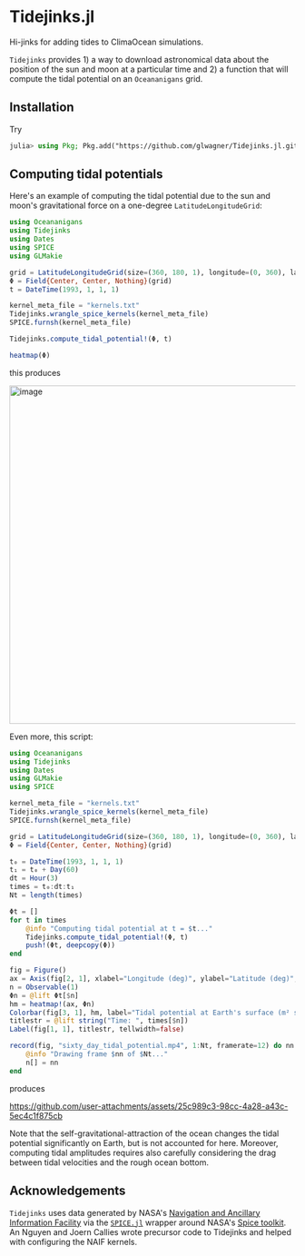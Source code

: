 # Tidejinks.jl

Hi-jinks for adding tides to ClimaOcean simulations.

`Tidejinks` provides 1) a way to download astronomical data about the position of the sun and moon at a particular time and
2) a function that will compute the tidal potential on an `Oceananigans` grid.

## Installation

Try

```julia
julia> using Pkg; Pkg.add("https://github.com/glwagner/Tidejinks.jl.git")
```

## Computing tidal potentials

Here's an example of computing the tidal potential due to the sun and moon's gravitational force
on a one-degree `LatitudeLongitudeGrid`:

```julia
using Oceananigans
using Tidejinks
using Dates
using SPICE
using GLMakie

grid = LatitudeLongitudeGrid(size=(360, 180, 1), longitude=(0, 360), latitude=(-90, 90), z=(0, 1))
Φ = Field{Center, Center, Nothing}(grid)
t = DateTime(1993, 1, 1, 1)

kernel_meta_file = "kernels.txt"
Tidejinks.wrangle_spice_kernels(kernel_meta_file)
SPICE.furnsh(kernel_meta_file)

Tidejinks.compute_tidal_potential!(Φ, t)

heatmap(Φ)
```

this produces

<img width="596" alt="image" src="https://github.com/user-attachments/assets/9b4b4233-c70f-4860-be18-fef8c2fffc08" />

Even more, this script:

```julia
using Oceananigans
using Tidejinks
using Dates
using GLMakie
using SPICE

kernel_meta_file = "kernels.txt"
Tidejinks.wrangle_spice_kernels(kernel_meta_file)
SPICE.furnsh(kernel_meta_file)

grid = LatitudeLongitudeGrid(size=(360, 180, 1), longitude=(0, 360), latitude=(-90, 90), z=(0, 1))
Φ = Field{Center, Center, Nothing}(grid)

t₀ = DateTime(1993, 1, 1, 1)
t₁ = t₀ + Day(60)
dt = Hour(3)
times = t₀:dt:t₁
Nt = length(times)

Φt = []
for t in times
    @info "Computing tidal potential at t = $t..."
    Tidejinks.compute_tidal_potential!(Φ, t)
    push!(Φt, deepcopy(Φ))
end

fig = Figure()
ax = Axis(fig[2, 1], xlabel="Longitude (deg)", ylabel="Latitude (deg)", aspect=2)
n = Observable(1)
Φn = @lift Φt[$n]
hm = heatmap!(ax, Φn)
Colorbar(fig[3, 1], hm, label="Tidal potential at Earth's surface (m² s⁻²)", vertical=false)
titlestr = @lift string("Time: ", times[$n])
Label(fig[1, 1], titlestr, tellwidth=false)

record(fig, "sixty_day_tidal_potential.mp4", 1:Nt, framerate=12) do nn
    @info "Drawing frame $nn of $Nt..."
    n[] = nn
end
```

produces

https://github.com/user-attachments/assets/25c989c3-98cc-4a28-a43c-5ec4c1f875cb

Note that the self-gravitational-attraction of the ocean changes the tidal potential significantly on Earth, but is not accounted for here.
Moreover, computing tidal amplitudes requires also carefully considering the drag between tidal velocities and the rough ocean bottom.

## Acknowledgements

`Tidejinks` uses data generated by NASA's
[Navigation and Ancillary Information Facility](https://naif.jpl.nasa.gov/naif/about.html)
via the [`SPICE.jl`](https://github.com/JuliaAstro/SPICE.jl) wrapper around NASA's
[Spice toolkit]([https://github.com/JuliaAstro/SPICE.jl](https://naif.jpl.nasa.gov/naif/index.html)).
An Nguyen and Joern Callies wrote precursor code to Tidejinks and helped with configuring the NAIF kernels.

